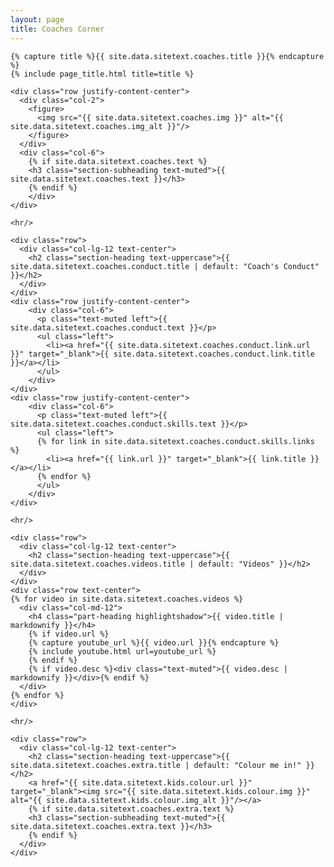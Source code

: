 ```yaml
---
layout: page
title: Coaches Corner
---
```

<section class="page-section" id="{{ site.data.sitetext.coaches.section | default: "coaches" }}">
  <div class="container">

    {% capture title %}{{ site.data.sitetext.coaches.title }}{% endcapture %}
    {% include page_title.html title=title %}

    <div class="row justify-content-center">
      <div class="col-2">
        <figure>
          <img src="{{ site.data.sitetext.coaches.img }}" alt="{{ site.data.sitetext.coaches.img_alt }}"/>
        </figure>
      </div>
      <div class="col-6">    
        {% if site.data.sitetext.coaches.text %}
        <h3 class="section-subheading text-muted">{{ site.data.sitetext.coaches.text }}</h3>
        {% endif %}
        </div>
    </div>

    <hr/>

    <div class="row">
      <div class="col-lg-12 text-center">
        <h2 class="section-heading text-uppercase">{{ site.data.sitetext.coaches.conduct.title | default: "Coach's Conduct" }}</h2>
      </div>
    </div>
    <div class="row justify-content-center">
        <div class="col-6">
          <p class="text-muted left">{{ site.data.sitetext.coaches.conduct.text }}</p>
          <ul class="left">
            <li><a href="{{ site.data.sitetext.coaches.conduct.link.url }}" target="_blank">{{ site.data.sitetext.coaches.conduct.link.title }}</a></li>
          </ul>
        </div>
    </div>
    <div class="row justify-content-center">
        <div class="col-6">
          <p class="text-muted left">{{ site.data.sitetext.coaches.conduct.skills.text }}</p>
          <ul class="left">
          {% for link in site.data.sitetext.coaches.conduct.skills.links %}  
            <li><a href="{{ link.url }}" target="_blank">{{ link.title }}</a></li>
          {% endfor %}
          </ul>
        </div>
    </div>

    <hr/>

    <div class="row">
      <div class="col-lg-12 text-center">
        <h2 class="section-heading text-uppercase">{{ site.data.sitetext.coaches.videos.title | default: "Videos" }}</h2>
      </div>
    </div>
    <div class="row text-center">
    {% for video in site.data.sitetext.coaches.videos %}
      <div class="col-md-12">
        <h4 class="part-heading highlightshadow">{{ video.title | markdownify }}</h4>
        {% if video.url %}
        {% capture youtube_url %}{{ video.url }}{% endcapture %}
        {% include youtube.html url=youtube_url %}
        {% endif %}
        {% if video.desc %}<div class="text-muted">{{ video.desc | markdownify }}</div>{% endif %}
      </div>
    {% endfor %}
    </div>

    <hr/> 

    <div class="row">
      <div class="col-lg-12 text-center">
        <h2 class="section-heading text-uppercase">{{ site.data.sitetext.coaches.extra.title | default: "Colour me in!" }}</h2>
        <a href="{{ site.data.sitetext.kids.colour.url }}" target="_blank"><img src="{{ site.data.sitetext.kids.colour.img }}" alt="{{ site.data.sitetext.kids.colour.img_alt }}"/></a>
        {% if site.data.sitetext.coaches.extra.text %}
        <h3 class="section-subheading text-muted">{{ site.data.sitetext.coaches.extra.text }}</h3>
        {% endif %}
      </div>
    </div>

  </div>
</section>
